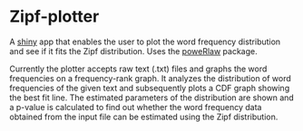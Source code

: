 # Zipf-plotter
A [shiny](https://shiny.rstudio.com/) app that enables the user to plot the word frequency distribution and see if it fits the Zipf distribution. Uses the [poweRlaw](https://github.com/csgillespie/poweRlaw) package. 

Currently the plotter accepts raw text (.txt) files and graphs the word frequencies on a frequency-rank graph. It analyzes the distribution of word frequencies of the given text and subsequently plots a CDF graph showing the best fit line. The estimated parameters of the distribution are shown and a p-value is calculated to find out whether the word frequency data obtained from the input file can be estimated using the Zipf distribution.
